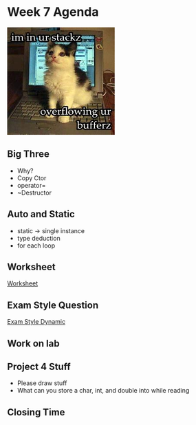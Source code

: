 # Week 7 Agenda
![Image](https://github.com/tgroechel/F17-280/blob/master/.other/pictures/catbuffer.jpg)

## Big Three
- Why?
- Copy Ctor
- operator=
- ~Destructor

## Auto and Static
- static -> single instance
- type deduction
- for each loop

## Worksheet
[Worksheet](https://docs.google.com/document/d/18xrAJdpXfzQah-oDj_S3M6bUVsF5Qs6xGkeP529cgIE/edit)

## Exam Style Question
[Exam Style Dynamic](https://docs.google.com/document/d/1BBw-4zw2Pkjh_UhWIFflZMZBn28oGun7Q67SL75IUAo/edit)

## Work on lab

## Project 4 Stuff
- Please draw stuff
- What can you store a char, int, and double into while reading


## Closing Time
